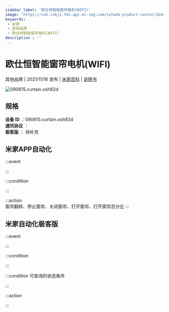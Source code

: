 ```yaml
---
sidebar_label: '欧仕恒智能窗帘电机(WIFI)'
image: 'https://cdn.cnbj1.fds.api.mi-img.com/iotweb-product-center/2b4c7985c0f42c42b469dcb26bbe64a2_1634088400954.png?GalaxyAccessKeyId=AKVGLQWBOVIRQ3XLEW&Expires=9223372036854775807&Signature=BlOYjONrzlhHKVxh4UtoIWFSqvk='
keywords: 
 - 米家
 - 其他品牌
 - 欧仕恒智能窗帘电机(WIFI)
description : ''
---
```

# 欧仕恒智能窗帘电机(WIFI)

其他品牌 | 2021/11/16 发布 | [米家百科](https://home.mi.com/webapp/content/baike/product/index.html?model=090615.curtain.osh82d) | [说明书](https://home.mi.com/views/introduction.html?model=090615.curtain.osh82d&region=cn)

![090615.curtain.osh82d](https://cdn.cnbj1.fds.api.mi-img.com/iotweb-product-center/2b4c7985c0f42c42b469dcb26bbe64a2_1634088400954.png?GalaxyAccessKeyId=AKVGLQWBOVIRQ3XLEW&Expires=9223372036854775807&Signature=BlOYjONrzlhHKVxh4UtoIWFSqvk=)

## 规格  
> 
**设备 ID** ：090615.curtain.osh82d  
**通讯协议** ：  
**极客版**  ： 待补充 


## 米家APP自动化  

:::event  

:::

:::condition  

:::

:::action   
窗帘翻转、停止窗帘、关闭窗帘、打开窗帘、打开窗帘百分比
:::

## 米家自动化极客版  

:::event  

:::

:::condition  

:::

:::condition 可查询的状态条件  

:::

:::action  

:::

        
